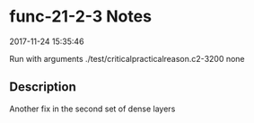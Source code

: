 # func-21-2-3 Notes

2017-11-24 15:35:46

Run with arguments ./test/criticalpracticalreason.c2-3200 none

## Description

Another fix in the second set of dense layers

